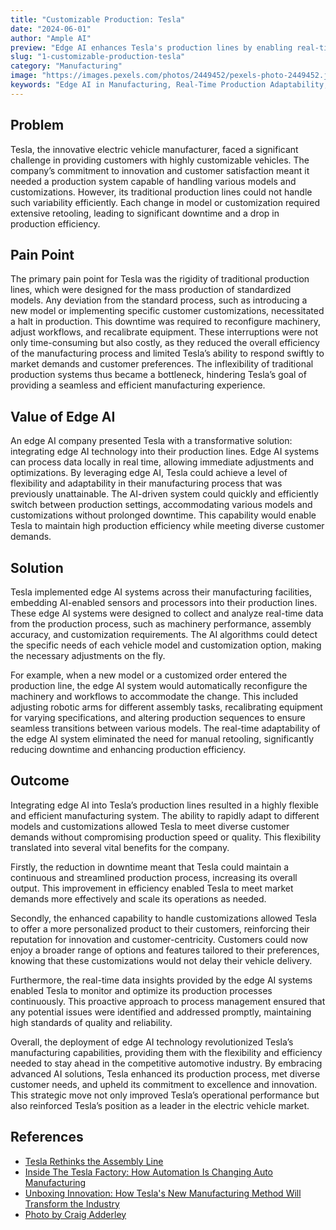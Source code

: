 ```yaml
---
title: "Customizable Production: Tesla"
date: "2024-06-01"
author: "Ample AI"
preview: "Edge AI enhances Tesla's production lines by enabling real-time customization and adaptability, crucial for reducing downtime and meeting diverse customer demands. Deploying this technology ensures flexible and efficient manufacturing, reinforcing Tesla's innovative edge."
slug: "1-customizable-production-tesla"
category: "Manufacturing"
image: "https://images.pexels.com/photos/2449452/pexels-photo-2449452.jpeg?auto=compress&cs=tinysrgb&w=1260&h=750&dpr=2"
keywords: "Edge AI in Manufacturing, Real-Time Production Adaptability, Customizable Automotive Production, Engineering AI Deployment, Edge Computing for Production Efficiency, AI-Driven Manufacturing Flexibility, Reducing Downtime with AI"
---
```


## Problem
Tesla, the innovative electric vehicle manufacturer, faced a significant challenge in providing customers with highly customizable vehicles. The company’s commitment to innovation and customer satisfaction meant it needed a production system capable of handling various models and customizations. However, its traditional production lines could not handle such variability efficiently. Each change in model or customization required extensive retooling, leading to significant downtime and a drop in production efficiency.

## Pain Point
The primary pain point for Tesla was the rigidity of traditional production lines, which were designed for the mass production of standardized models. Any deviation from the standard process, such as introducing a new model or implementing specific customer customizations, necessitated a halt in production. This downtime was required to reconfigure machinery, adjust workflows, and recalibrate equipment. These interruptions were not only time-consuming but also costly, as they reduced the overall efficiency of the manufacturing process and limited Tesla’s ability to respond swiftly to market demands and customer preferences. The inflexibility of traditional production systems thus became a bottleneck, hindering Tesla’s goal of providing a seamless and efficient manufacturing experience.

## Value of Edge AI
An edge AI company presented Tesla with a transformative solution: integrating edge AI technology into their production lines. Edge AI systems can process data locally in real time, allowing immediate adjustments and optimizations. By leveraging edge AI, Tesla could achieve a level of flexibility and adaptability in their manufacturing process that was previously unattainable. The AI-driven system could quickly and efficiently switch between production settings, accommodating various models and customizations without prolonged downtime. This capability would enable Tesla to maintain high production efficiency while meeting diverse customer demands.

## Solution
Tesla implemented edge AI systems across their manufacturing facilities, embedding AI-enabled sensors and processors into their production lines. These edge AI systems were designed to collect and analyze real-time data from the production process, such as machinery performance, assembly accuracy, and customization requirements. The AI algorithms could detect the specific needs of each vehicle model and customization option, making the necessary adjustments on the fly.

For example, when a new model or a customized order entered the production line, the edge AI system would automatically reconfigure the machinery and workflows to accommodate the change. This included adjusting robotic arms for different assembly tasks, recalibrating equipment for varying specifications, and altering production sequences to ensure seamless transitions between various models. The real-time adaptability of the edge AI system eliminated the need for manual retooling, significantly reducing downtime and enhancing production efficiency.

## Outcome
Integrating edge AI into Tesla’s production lines resulted in a highly flexible and efficient manufacturing system. The ability to rapidly adapt to different models and customizations allowed Tesla to meet diverse customer demands without compromising production speed or quality. This flexibility translated into several vital benefits for the company.

Firstly, the reduction in downtime meant that Tesla could maintain a continuous and streamlined production process, increasing its overall output. This improvement in efficiency enabled Tesla to meet market demands more effectively and scale its operations as needed.

Secondly, the enhanced capability to handle customizations allowed Tesla to offer a more personalized product to their customers, reinforcing their reputation for innovation and customer-centricity. Customers could now enjoy a broader range of options and features tailored to their preferences, knowing that these customizations would not delay their vehicle delivery.

Furthermore, the real-time data insights provided by the edge AI systems enabled Tesla to monitor and optimize its production processes continuously. This proactive approach to process management ensured that any potential issues were identified and addressed promptly, maintaining high standards of quality and reliability.

Overall, the deployment of edge AI technology revolutionized Tesla’s manufacturing capabilities, providing them with the flexibility and efficiency needed to stay ahead in the competitive automotive industry. By embracing advanced AI solutions, Tesla enhanced its production process, met diverse customer needs, and upheld its commitment to excellence and innovation. This strategic move not only improved Tesla’s operational performance but also reinforced Tesla’s position as a leader in the electric vehicle market.

## References

- [Tesla Rethinks the Assembly Line](https://www.assemblymag.com/articles/97788-tesla-rethinks-the-assembly-line)
- [Inside The Tesla Factory: How Automation Is Changing Auto Manufacturing](https://engineecho.com/inside-the-tesla-factory-how-automation-is-changing-auto-manufacturing/)
- [Unboxing Innovation: How Tesla's New Manufacturing Method Will Transform the Industry](https://www.notateslaapp.com/news/1981/unboxing-innovation-how-teslas-new-manufacturing-method-will-transform-the-industry)
- [Photo by Craig Adderley](https://www.pexels.com/photo/cars-parked-in-front-of-company-building-2449452/)
